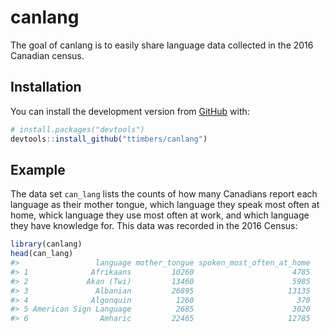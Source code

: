 
<!-- README.md is generated from README.Rmd. Please edit that file -->

# canlang

<!-- badges: start -->

<!-- badges: end -->

The goal of canlang is to easily share language data collected in the
2016 Canadian census.

## Installation

You can install the development version from
[GitHub](https://github.com/) with:

``` r
# install.packages("devtools")
devtools::install_github("ttimbers/canlang")
```

## Example

The data set `can_lang` lists the counts of how many Canadians report
each language as their mother tongue, which language they speak most
often at home, whick language they use most often at work, and which
language they have knowledge for. This data was recorded in the 2016
Census:

``` r
library(canlang)
head(can_lang)
#>                 language mother_tongue spoken_most_often_at_home
#> 1              Afrikaans         10260                      4785
#> 2             Akan (Twi)         13460                      5985
#> 3               Albanian         26895                     13135
#> 4              Algonquin          1260                       370
#> 5 American Sign Language          2685                      3020
#> 6                Amharic         22465                     12785
```
